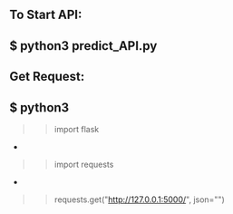 **To Start API:**
-
$ python3 predict_API.py
-
**Get Request:**
-
$ python3
-
>> import flask
-
>> import requests
-
>> requests.get("http://127.0.0.1:5000/", json="<json>")

